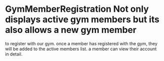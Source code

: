 # GymMemberRegistration Not only displays active gym members but its also allows a new gym member
to register with our gym. once a member has registered with the gym, they will be added to the
active members list. a member can view their account in detail.
